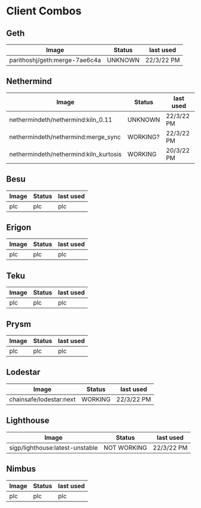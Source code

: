 # Client Combos
## Geth
|Image| Status| last used|
|---|---|---|
|parithoshj/geth:merge-7ae6c4a|UNKNOWN|22/3/22 PM|
## Nethermind
|Image| Status| last used|
|---|---|---|
|nethermindeth/nethermind:kiln_0.11|UNKNOWN|22/3/22 PM|
|nethermindeth/nethermind:merge_sync|WORKING?|22/3/22 PM|
|nethermindeth/nethermind:kiln_kurtosis|WORKING|20/3/22 PM|
## Besu
|Image| Status| last used|
|---|---|---|
|plc|plc|plc|
## Erigon
|Image| Status| last used|
|---|---|---|
|plc|plc|plc|
## Teku
|Image| Status| last used|
|---|---|---|
|plc|plc|plc|
## Prysm
|Image| Status| last used|
|---|---|---|
|plc|plc|plc|
## Lodestar
|Image| Status| last used|
|---|---|---|
|chainsafe/lodestar:next|WORKING|22/3/22 PM|
## Lighthouse
|Image| Status| last used|
|---|---|---|
|sigp/lighthouse:latest-unstable|NOT WORKING|22/3/22 PM|
## Nimbus
|Image| Status| last used|
|---|---|---|
|plc|plc|plc|